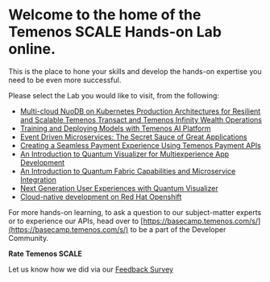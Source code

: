 # Welcome to the home of the Temenos SCALE Hands-on Lab online. 

This is the place to hone your skills and develop the hands-on expertise you need to be even more successful.

Please select the Lab you would like to visit, from the following:
- [Multi-cloud NuoDB on Kubernetes Production Architectures for Resilient and Scalable Temenos Transact and Temenos Infinity Wealth Operations](xx)
- [Training and Deploying Models with Temenos AI Platform](https://github.com/temenos/SCALE2020/tree/main/Training%20and%20Deploying%20Models%20with%20Temenos%20AI%20Platform)
- [Event Driven Microservices: The Secret Sauce of Great Applications](xx)
- [Creating a Seamless Payment Experience Using Temenos Payment APIs](https://github.com/temenos/SCALE2020/tree/main/Creating%20a%20Seamless%20Payment%20Experience%20Using%20Temenos%20Payment%20APIs)
- [An Introduction to Quantum Visualizer for Multiexperience App Development](xx)
- [An Introduction to Quantum Fabric Capabilities and Microservice Integration](https://github.com/temenos/SCALE2020/tree/main/An%20Introduction%20to%20Quantum%20Fabric%20Capabilities%20and%20Microservice%20Integration)
- [Next Generation User Experiences with Quantum Visualizer](xx)
- [Cloud-native development on Red Hat Openshift](xx)




For more hands-on learning, to ask a question to our subject-matter experts or to experience our APIs, head over to [https://basecamp.temenos.com/s/](https://basecamp.temenos.com/s/) to be a part of the Developer Community. 

**Rate Temenos SCALE**

Let us know how we did via our [Feedback Survey]()
